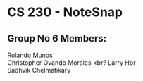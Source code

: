 # CS 230 - NoteSnap

## Group No 6 Members:

Rolando Munos <br>
Christopher Ovando Morales <br?
Larry Hor <br>
Sadhvik Chelmatikary
